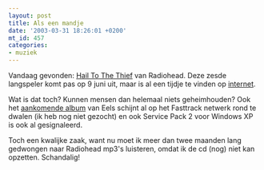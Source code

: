 ```yaml
---
layout: post
title: Als een mandje
date: '2003-03-31 18:26:01 +0200'
mt_id: 457
categories:
- muziek
---
```

Vandaag gevonden: <a href="http://www.waste.uk.com/Announcements/LP6.html">Hail To The Thief</a> van Radiohead. Deze zesde langspeler komt pas op 9 juni uit, maar is al een tijdje te vinden op <a href="http://www.idioteque.it/multimedia/audio.htm">internet</a>.

Wat is dat toch? Kunnen mensen dan helemaal niets geheimhouden? Ook het <a href="http://www.eelstheband.com/eels_shootenanny.php">aankomende album</a> van Eels schijnt al op het Fasttrack netwerk rond te dwalen (ik heb nog niet gezocht) en ook Service Pack 2 voor Windows XP is ook al gesignaleerd.

Toch een kwalijke zaak, want nu moet ik meer dan twee maanden lang gedwongen naar Radiohead mp3's luisteren, omdat ik de cd (nog) niet kan opzetten. Schandalig!
